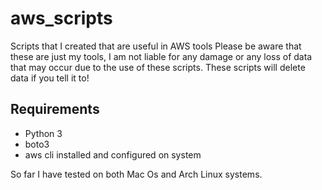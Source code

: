 # aws_scripts
Scripts that I created that are useful in AWS tools
Please be aware that these are just my tools, I am not liable for any damage or any loss of data that may occur due to the use of these scripts. These scripts will delete data if you tell it to!

## Requirements
* Python 3
* boto3
* aws cli installed and configured on system

So far I have tested on both Mac Os and Arch Linux systems.
